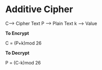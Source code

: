 # Additive Cipher

C--> Cipher Text
P --> Plain Text
k --> Value

**To Encrypt**

C = (P+k)mod 26

**To Decrypt**

P = (C-k)mod 26


